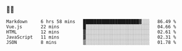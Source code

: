 ### 👨‍💻

<!--START_SECTION:waka-->
```text
Markdown     6 hrs 58 mins   █████████████████████▓░░░   86.49 % 
Vue.js       22 mins         █░░░░░░░░░░░░░░░░░░░░░░░░   04.66 % 
HTML         12 mins         ▓░░░░░░░░░░░░░░░░░░░░░░░░   02.61 % 
JavaScript   11 mins         ▓░░░░░░░░░░░░░░░░░░░░░░░░   02.31 % 
JSON         8 mins          ▒░░░░░░░░░░░░░░░░░░░░░░░░   01.78 % 
```
<!--END_SECTION:waka-->

